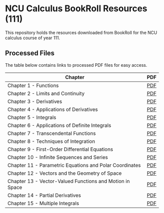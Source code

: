 # NCU Calculus BookRoll Resources (111)

This repository holds the resources downloaded from BookRoll for the NCU calculus course of year 111.

## Processed Files

The table below contains links to processed PDF files for easy access.

| Chapter                                              | PDF          |
|------------------------------------------------------|--------------|
| Chapter 1 - Functions                                    | [PDF][Ch1PDF]  |
| Chapter 2 - Limits and Continuity                        | [PDF][Ch2PDF]  |
| Chapter 3 - Derivatives                                  | [PDF][Ch3PDF]  |
| Chapter 4 - Applications of Derivatives                  | [PDF][Ch4PDF]  |
| Chapter 5 - Integrals                                    | [PDF][Ch5PDF]  |
| Chapter 6 - Applications of Definite Integrals           | [PDF][Ch6PDF]  |
| Chapter 7 - Transcendental Functions                     | [PDF][Ch7PDF]  |
| Chapter 8 - Techniques of Integration                    | [PDF][Ch8PDF]  |
| Chapter 9 - First-Order Differential Equations           | [PDF][Ch9PDF]  |
| Chapter 10 - Infinite Sequences and Series               | [PDF][Ch10PDF] |
| Chapter 11 - Parametric Equations and Polar Coordinates  | [PDF][Ch11PDF] |
| Chapter 12 - Vectors and the Geometry of Space           | [PDF][Ch12PDF] |
| Chapter 13 - Vector-Valued Functions and Motion in Space | [PDF][Ch13PDF] |
| Chapter 14 - Partial Derivatives                         | [PDF][Ch14PDF] |
| Chapter 15 - Multiple Integrals                          | [PDF][Ch15PDF] |

[Ch1PDF]: pdf/Chapter%201%20-%20Functions.pdf
[Ch2PDF]: pdf/Chapter%202%20-%20Limits%20and%20Continuity.pdf
[Ch3PDF]: pdf/Chapter%203%20-%20Derivatives.pdf
[Ch4PDF]: pdf/Chapter%204%20-%20Applications%20of%20Derivatives.pdf
[Ch5PDF]: pdf/Chapter%205%20-%20Integrals.pdf
[Ch6PDF]: pdf/Chapter%206%20-%20Applications%20of%20Definite%20Integrals.pdf
[Ch7PDF]: pdf/Chapter%207%20-%20Transcendental%20Functions.pdf
[Ch8PDF]: pdf/Chapter%208%20-%20Techniques%20of%20Integration.pdf
[Ch9PDF]: pdf/Chapter%209%20-%20First-Order%20Differential%20Equations.pdf
[Ch10PDF]: pdf/Chapter%2010%20-%20Infinite%20Sequences%20and%20Series.pdf
[Ch11PDF]: pdf/Chapter%2011%20-%20Parametric%20Equations%20and%20Polar%20Coordinates.pdf
[Ch12PDF]: pdf/Chapter%2012%20-%20Vectors%20and%20the%20Geometry%20of%20Space.pdf
[Ch13PDF]: pdf/Chapter%2013%20-%20Vector-Valued%20Functions%20and%20Motion%20in%20Space.pdf
[Ch14PDF]: pdf/Chapter%2014%20-%20Partial%20Derivatives.pdf
[Ch15PDF]: pdf/Chapter%2015%20-%20Multiple%20Integrals.pdf